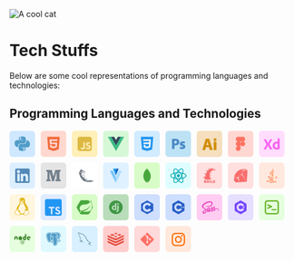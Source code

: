 ![A cool cat](https://i.pinimg.com/originals/04/69/08/046908b13fa5d754a2df3ee7e27b4889.gif)

# Tech Stuffs

Below are some cool representations of programming languages and technologies:

## Programming Languages and Technologies

<div style="display: flex; flex-wrap: wrap; gap: 10px;">
    <img src="techStuffs/Group%202.svg" alt="Group 2" width="45">
    <img src="techStuffs/Group%203.svg" alt="Group 3" width="45">
    <img src="techStuffs/Group%204.svg" alt="Group 4" width="45">
    <img src="techStuffs/Group%205.svg" alt="Group 5" width="45">
    <img src="techStuffs/Group%207.svg" alt="Group 7" width="45">
    <img src="techStuffs/Group%208.svg" alt="Group 8" width="45">
    <img src="techStuffs/Group%209.svg" alt="Group 9" width="45">
    <img src="techStuffs/Group%2010.svg" alt="Group 10" width="45">
    <img src="techStuffs/Group%2011.svg" alt="Group 11" width="45">
    <img src="techStuffs/Group%2012.svg" alt="Group 12" width="45">
    <img src="techStuffs/Group%2013.svg" alt="Group 13" width="45">
    <img src="techStuffs/Group%2014.svg" alt="Group 14" width="45">
    <img src="techStuffs/Group%2015.svg" alt="Group 15" width="45">
    <img src="techStuffs/Group%2016.svg" alt="Group 16" width="45">
    <img src="techStuffs/Group%2031.svg" alt="Group 31" width="45">
    <img src="techStuffs/Group%2032.svg" alt="Group 32" width="45">
    <img src="techStuffs/Group%2033.svg" alt="Group 33" width="45">
    <img src="techStuffs/Group%2034.svg" alt="Group 34" width="45">
    <img src="techStuffs/Group%2035.svg" alt="Group 35" width="45">
    <img src="techStuffs/Group%2036.svg" alt="Group 36" width="45">
    <img src="techStuffs/Group%2037.svg" alt="Group 37" width="45">
    <img src="techStuffs/Group%2038.svg" alt="Group 38" width="45">
    <img src="techStuffs/Group%2039.svg" alt="Group 39" width="45">
    <img src="techStuffs/Group%2040.svg" alt="Group 40" width="45">
    <img src="techStuffs/Group%2041.svg" alt="Group 41" width="45">
    <img src="techStuffs/Group%2042.svg" alt="Group 42" width="45">
    <img src="techStuffs/Group%2084.svg" alt="Group 84" width="45">
    <img src="techStuffs/Group%2085.svg" alt="Group 85" width="45">
    <img src="techStuffs/Group%2086.svg" alt="Group 86" width="45">
    <img src="techStuffs/Group%2087.svg" alt="Group 87" width="45">
    <img src="techStuffs/Group%2088.svg" alt="Group 88" width="45">
    <img src="techStuffs/Group%2089.svg" alt="Group 89" width="45">
    <img src="techStuffs/Group%2091.svg" alt="Group 91" width="45">
</div>